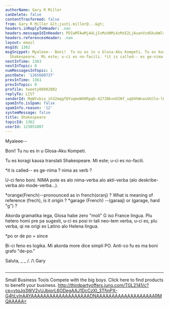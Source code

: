 ```yaml
---
authorName: Gary R Miller
canDelete: false
contentTrasformed: false
from: Gary R Miller &lt;justi.miller@...&gt;
headers.inReplyToHeader: .nan
headers.messageIdInHeader: PDIwMTAwMjA4LjIxMzU0Mi4zMzE2LjAuanVzdGkubWlsbGVyQGp1bm8uY29tPg==
headers.referencesHeader: .nan
layout: email
msgId: 1362
msgSnippet: Myaleee-- Boni!  Tu nu es in u Glosa-Aku Kompeti. Tu es koragi kausa translati
  Shakespeare.  Mi este; u-ci es no-facili. *it is called-- es ge-nima ? nima as
nextInTime: 1363
nextInTopic: 0
numMessagesInTopic: 1
postDate: '1265680737'
prevInTime: 1361
prevInTopic: 0
profile: tweety08092002
replyTo: LIST
senderId: MqWYubio_ih32mqgfQYuqmoWX0RpqO-4272NkxnOINf_uqO4hWnasUUJle-l0Apoh9GkXhi1Be0Qap1xb2N6_UZjg2VisLtuTrfQKQ
spamInfo.isSpam: false
spamInfo.reason: '12'
systemMessage: false
title: Shakespeare
topicId: 1362
userId: 123051087
---
```


Myaleee--

Boni!  Tu nu es in u Glosa-Aku Kompeti.

Tu es koragi kausa translati Shakespeare.  Mi este; u-ci es no-facili.


*it is called-- es ge-nima ? nima as verb ?

U-ci feno boni.  NIMA pote es alo nima-verba alo akti-verba (alo
deskribe-verba alo mode-verba...).

*orange(French)--pronounced as in french(oranj) ? What is meaning of
reference (frech), is it origin ?
*garage (French) --(garaaj) or (garage, hard "g") ?

Akorda gramatika lega, Glosa habe zero "moli" G iso France lingua.  Plu
hetero homi pre pa sugesti, u-ci es posi in tali neo-tem verba, u-ci es,
plu verba, qi ne origi ex Latino alo Helena lingua.

*po or de po = since

Bi-ci feno es logika.  Mi akorda more dice simpli PO.  Anti-co fu es ma
boni grafo "de-po."

Saluta,
_ _
/.
/\   Gary
##
____________________________________________________________
Small Business Tools
Compete with the big boys.  Click here to find products to benefit your business.
http://thirdpartyoffers.juno.com/TGL2141/c?cp=vtqJq3WV2vUJbiorL6ODegAAJ1DcCzXl_3TfjnPX-G4hLylnAAYAAAAAAAAAAAAAAAAAAADNAAAAAAAAAAAAAAAAAAARMQAAAAA=


